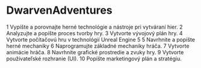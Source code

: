 # DwarvenAdventures
1	Vypíšte a porovnajte herné technológie a nástroje pri vytváraní hier.
2	Analyzujte a popíšte proces tvorby hry.
3	Vytvorte vývojový plán hry.
4	Vytvorte počítačovú hru v technológií Unreal Engine 5
5	Navrhnite a popíšte herné mechaniky 
6	Naprogramujte základné mechaniky hráča.
7	Vytvorte animácie hráča.
8	Navrhnite grafické prostredie a zvuky hry.
9	Vytvorte používateľské rozhranie (UI).
10	Popíšte marketingový plán a stratégiu.
